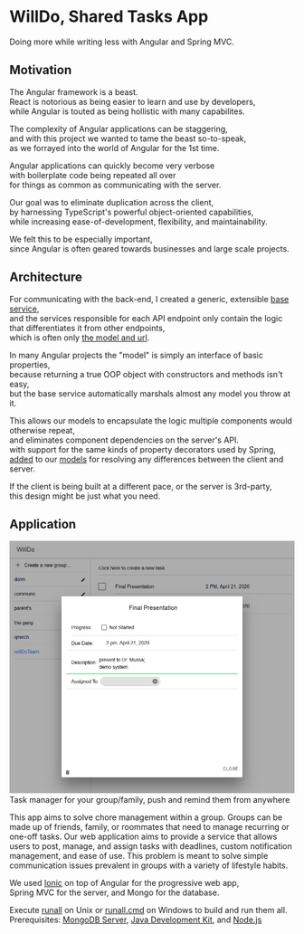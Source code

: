 # WillDo, Shared Tasks App
Doing more while writing less with Angular and Spring MVC.

## Motivation
The Angular framework is a beast.<br/>
React is notorious as being easier to learn and use by developers,<br/>
while Angular is touted as being hollistic with many capabilites.

The complexity of Angular applications can be staggering,<br/>
and with this project we wanted to tame the beast so-to-speak,<br/>
as we forrayed into the world of Angular for the 1st time.

Angular applications can quickly become very verbose<br/>
with boilerplate code being repeated all over<br/>
for things as common as communicating with the server.

Our goal was to eliminate duplication across the client,<br/>
by harnessing TypeScript's powerful object-oriented capabilities,<br/>
while increasing ease-of-development, flexibility, and maintainability.

We felt this to be especially important,<br/>
since Angular is often geared towards businesses and large scale projects.

## Architecture
For communicating with the back-end, I created a generic, extensible [base service](client/src/app/core/api.service.ts),<br/>
and the services responsible for each API endpoint only contain the logic that differentiates it from other endpoints,<br/>
which is often only [the model and url](client/src/app/groups/groups.service.ts).

In many Angular projects the "model" is simply an interface of basic properties,<br/>
because returning a true OOP object with constructors and methods isn't easy,<br/>
but the base service automatically marshals almost any model you throw at it.

This allows our models to encapsulate the logic multiple components would otherwise repeat,<br/>
and eliminates component dependencies on the server's API.<br/>
with support for the same kinds of property decorators used by Spring,<br/>
[added](client/src/app/core/api.helper.ts) to our [models](client/src/app/tasks/comments/comment-class.ts) for resolving any differences between the client and server.

If the client is being built at a different pace, or the server is 3rd-party,<br/>
this design might be just what you need.

## Application
![Screenshot](screenshot.png)
Task manager for your group/family, push and remind them from anywhere

This app aims to solve chore management within a group. Groups can be made up of friends, family, or roommates that need to manage recurring or one-off tasks. Our web application aims to provide a service that allows users to post, manage, and assign tasks with deadlines, custom notification management, and ease of use. This problem is meant to solve simple communication issues prevalent in groups with a variety of lifestyle habits.

We used [Ionic](https://ionicframework.com/) on top of Angular for the progressive web app,<br/>
Spring MVC for the server, and Mongo for the database.

Execute [runall](runall) on Unix or [runall.cmd](runall.cmd) on Windows to build and run them all.
Prerequisites: [MongoDB Server](https://www.mongodb.com/download-center/community), [Java Development Kit](http://jdk.java.net/13/), and [Node.js](https://nodejs.org/en/download/)
